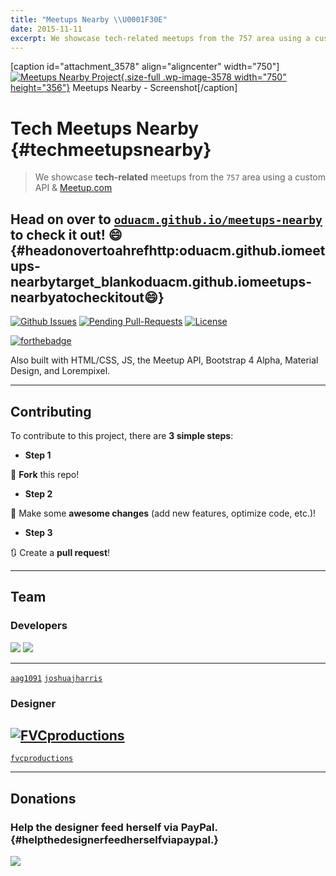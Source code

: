 ```yaml
---
title: "Meetups Nearby \\U0001F30E"
date: 2015-11-11
excerpt: We showcase tech-related meetups from the 757 area using a custom API & Meetup.com
---
```


\[caption id="attachment\_3578" align="aligncenter"
width="750"\][![Meetups Nearby
Project](https://fvcproductions.files.wordpress.com/2015/12/screenshot.png){.size-full
.wp-image-3578 width="750"
height="356"}](https://fvcproductions.files.wordpress.com/2015/12/screenshot.png)
Meetups Nearby - Screenshot\[/caption\]

Tech Meetups Nearby {#techmeetupsnearby}
===================

> We showcase **tech-related** meetups from the `757` area using a
> custom API & [Meetup.com](https://meetup.com)

Head on over to [`oduacm.github.io/meetups-nearby`](https://oduacm.github.io/meetups-nearby) to check it out! :smile: {#headonovertoahrefhttp:oduacm.github.iomeetups-nearbytarget_blankoduacm.github.iomeetups-nearbyatocheckitout:smile:}
--------------------------------------------------------------------------------------------------------------------

[![Github
Issues](https://githubbadges.herokuapp.com/oduacm/meetups-nearby/issues.svg?style=flat-square)](https://github.com/oduacm/meetups-nearby/issues)
[![Pending
Pull-Requests](https://githubbadges.herokuapp.com/oduacm/meetups-nearby/pulls.svg?style=flat-square)](https://github.com/oduacm/meetups-nearby/pulls)
[![License](https://img.shields.io/:license-mit-blue.svg?style=flat-square)](https://badges.mit-license.org)

[![forthebadge](https://forthebadge.com/images/badges/built-with-swag.svg)](https://forthebadge.com)

Also built with HTML/CSS, JS, the Meetup API, Bootstrap 4 Alpha,
Material Design, and Lorempixel.

------------------------------------------------------------------------

Contributing
------------

To contribute to this project, there are **3 simple steps**:

-   **Step 1**

🍴 **Fork** this repo!

-   **Step 2**

🔨 Make some **awesome changes** (add new features, optimize code, etc.)!

-   **Step 3**

🔃 Create a **pull request**!

------------------------------------------------------------------------

Team
----

### Developers

  ![](https://avatars2.githubusercontent.com/u/2312094?v=3&s=460)   ![](https://avatars2.githubusercontent.com/u/10967744?v=3&s=460)
  ----------------------------------------------------------------- ------------------------------------------------------------------
  [`aag1091`](https://github.com/aag1091)                            [`joshuajharris`](https://github.com/joshuajharris)

### Designer

  [![FVCproductions](https://avatars1.githubusercontent.com/u/4284691?v=3&s=200)](https://fvcproductions.com)
  ------------------------------------------------------------------------------------------------------------
  [`fvcproductions`](https://github.com/fvcproductions)

------------------------------------------------------------------------

Donations
---------

### Help the designer feed herself via PayPal. {#helpthedesignerfeedherselfviapaypal.}

[![](https://raw.github.com/xioTechnologies/PayPal-Button/master/PayPal%20Button.png)](https://paypal.me/fvcproductions)
